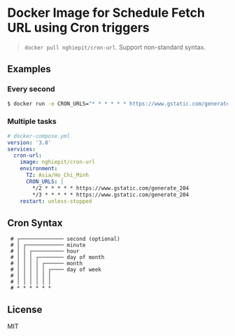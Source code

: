 # Docker Image for Schedule Fetch URL using Cron triggers

> `docker pull nghiepit/cron-url`. Support non-standard syntax.

## Examples

### Every second

```sh
$ docker run -e CRON_URLS="* * * * * * https://www.gstatic.com/generate_204" nghiepit/cron-url
```

### Multiple tasks

```yml
# docker-compose.yml
version: '3.8'
services:
  cron-url:
    image: nghiepit/cron-url
    environment:
      TZ: Asia/Ho_Chi_Minh
      CRON_URLS: |
        */2 * * * * * https://www.gstatic.com/generate_204
        */3 * * * * * https://www.gstatic.com/generate_204
    restart: unless-stopped
```

## Cron Syntax

```
 # ┌────────────── second (optional)
 # │ ┌──────────── minute
 # │ │ ┌────────── hour
 # │ │ │ ┌──────── day of month
 # │ │ │ │ ┌────── month
 # │ │ │ │ │ ┌──── day of week
 # │ │ │ │ │ │
 # │ │ │ │ │ │
 # * * * * * *
```

## License

MIT
